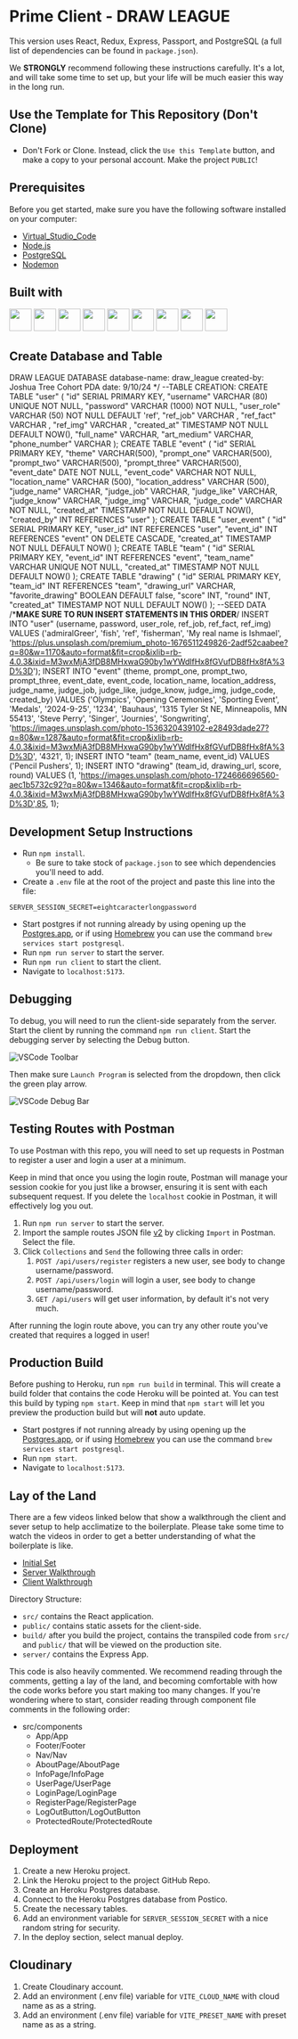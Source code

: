 # Prime Client - DRAW LEAGUE

This version uses React, Redux, Express, Passport, and PostgreSQL (a full list of dependencies can be found in `package.json`).

We **STRONGLY** recommend following these instructions carefully. It's a lot, and will take some time to set up, but your life will be much easier this way in the long run.

## Use the Template for This Repository (Don't Clone)

- Don't Fork or Clone. Instead, click the `Use this Template` button, and make a copy to your personal account. Make the project `PUBLIC`!

## Prerequisites

Before you get started, make sure you have the following software installed on your computer:

- [Virtual_Studio_Code](https://code.visualstudio.com/Download)
- [Node.js](https://nodejs.org/en)
- [PostgreSQL](https://www.postgresql.org)
- [Nodemon](https://nodemon.io)

## Built with

<a href="https://www.w3schools.com/w3css/defaulT.asp"><img src="https://raw.githubusercontent.com/devicons/devicon/master/icons/css3/css3-original.svg" height="40px" width="40px" /></a>
<a href="https://www.w3schools.com/html/"><img src="https://raw.githubusercontent.com/devicons/devicon/master/icons/html5/html5-original.svg" height="40px" width="40px" /></a>
<a href="https://www.w3schools.com/js/default.asp"><img src="https://raw.githubusercontent.com/devicons/devicon/master/icons/javascript/javascript-original.svg" height="40px" width="40px" /></a>
<a href="https://www.postgresql.org/"><img src="https://raw.githubusercontent.com/devicons/devicon/master/icons/postgresql/postgresql-original.svg" height="40px" width="40px" /></a>
<a href="https://reactjs.org/"><img src="https://raw.githubusercontent.com/devicons/devicon/master/icons/react/react-original-wordmark.svg" height="40px" width="40px" /></a>
<a href="https://redux.js.org/"><img src="https://raw.githubusercontent.com/devicons/devicon/master/icons/redux/redux-original.svg" height="40px" width="40px" /></a>
<a href="https://www.figma.com/?fuid="><img src="https://github.com/devicons/devicon/blob/master/icons/figma/figma-original.svg" height="40px" width="40px" /></a>
<a href="https://material-ui.com/"><img src="https://raw.githubusercontent.com/devicons/devicon/master/icons/materialui/materialui-original.svg" height="40px" width="40px" /></a>
<a href="https://nodejs.org/en/"><img src="https://github.com/devicons/devicon/blob/master/icons/nodejs/nodejs-plain.svg" height="40px" width="40px" /></a>
<!-- https://socket.io/docs/v4/ -->

## Create Database and Table

DRAW LEAGUE DATABASE
    database-name: draw_league
    created-by: Joshua Tree Cohort PDA
    date: 9/10/24
*/
--TABLE CREATION:
CREATE TABLE "user" (
 "id" SERIAL PRIMARY KEY,
 "username" VARCHAR (80) UNIQUE NOT NULL,
 "password" VARCHAR (1000) NOT NULL,
 "user_role" VARCHAR (50) NOT NULL DEFAULT 'ref',
 "ref_job" VARCHAR ,
 "ref_fact" VARCHAR ,
 "ref_img" VARCHAR ,
 "created_at" TIMESTAMP NOT NULL DEFAULT NOW(),
 "full_name" VARCHAR,
 "art_medium" VARCHAR,
"phone_number" VARCHAR
 );
 CREATE TABLE "event" (
    "id" SERIAL PRIMARY KEY,
    "theme" VARCHAR(500),
    "prompt_one" VARCHAR(500),
    "prompt_two" VARCHAR(500),
    "prompt_three" VARCHAR(500),
    "event_date" DATE NOT NULL,
    "event_code" VARCHAR NOT NULL,
    "location_name" VARCHAR (500),
    "location_address" VARCHAR (500),
    "judge_name" VARCHAR,
    "judge_job" VARCHAR,
    "judge_like" VARCHAR,
    "judge_know" VARCHAR,
    "judge_img" VARCHAR,
    "judge_code" VARCHAR NOT NULL,
    "created_at" TIMESTAMP NOT NULL DEFAULT NOW(),
    "created_by" INT REFERENCES "user"
);
CREATE TABLE "user_event" (
    "id" SERIAL PRIMARY KEY,
    "user_id" INT REFERENCES "user",
    "event_id" INT REFERENCES "event" ON DELETE CASCADE,
    "created_at" TIMESTAMP NOT NULL DEFAULT NOW()
);
CREATE TABLE "team" (
    "id" SERIAL PRIMARY KEY,
    "event_id" INT REFERENCES "event",
    "team_name" VARCHAR UNIQUE NOT NULL,
    "created_at" TIMESTAMP NOT NULL DEFAULT NOW()
);
CREATE TABLE "drawing" (
    "id" SERIAL PRIMARY KEY,
    "team_id" INT REFERENCES "team",
    "drawing_url" VARCHAR,
    "favorite_drawing" BOOLEAN DEFAULT false,
    "score" INT,
    "round" INT,
    "created_at" TIMESTAMP NOT NULL DEFAULT NOW()
);
--SEED DATA
/*******************MAKE SURE TO RUN INSERT STATEMENTS IN THIS ORDER******************/
INSERT INTO "user" (username, password, user_role, ref_job, ref_fact, ref_img)
VALUES ('admiralGreer', 'fish', 'ref', 'fisherman', 'My real name is Ishmael', 'https://plus.unsplash.com/premium_photo-1676511249826-2adf52caabee?q=80&w=1170&auto=format&fit=crop&ixlib=rb-4.0.3&ixid=M3wxMjA3fDB8MHxwaG90by1wYWdlfHx8fGVufDB8fHx8fA%3D%3D');
INSERT INTO "event" (theme, prompt_one, prompt_two, prompt_three, event_date, event_code, location_name, location_address, judge_name, judge_job, judge_like, judge_know, judge_img, judge_code, created_by)
VALUES ('Olympics', 'Opening Ceremonies', 'Sporting Event', 'Medals', '2024-9-25', '1234', 'Bauhaus', '1315 Tyler St NE, Minneapolis, MN 55413', 'Steve Perry', 'Singer', 'Journies', 'Songwriting', 'https://images.unsplash.com/photo-1536320439102-e28493dade27?q=80&w=1287&auto=format&fit=crop&ixlib=rb-4.0.3&ixid=M3wxMjA3fDB8MHxwaG90by1wYWdlfHx8fGVufDB8fHx8fA%3D%3D', '4321', 1);
INSERT INTO "team" (team_name, event_id)
VALUES ('Pencil Pushers', 1);
INSERT INTO "drawing" (team_id, drawing_url, score, round)
VALUES (1, 'https://images.unsplash.com/photo-1724666696560-aec1b5732c92?q=80&w=1346&auto=format&fit=crop&ixlib=rb-4.0.3&ixid=M3wxMjA3fDB8MHxwaG90by1wYWdlfHx8fGVufDB8fHx8fA%3D%3D',85, 1);

## Development Setup Instructions

- Run `npm install`.
    - Be sure to take stock of `package.json` to see which dependencies you'll need to add.
- Create a `.env` file at the root of the project and paste this line into the file:

```plaintext
SERVER_SESSION_SECRET=eightcaracterlongpassword
```

- Start postgres if not running already by using opening up the [Postgres.app](https://postgresapp.com), or if using [Homebrew](https://brew.sh) you can use the command `brew services start postgresql`.
- Run `npm run server` to start the server.
- Run `npm run client` to start the client.
- Navigate to `localhost:5173`.

## Debugging

To debug, you will need to run the client-side separately from the server. Start the client by running the command `npm run client`. Start the debugging server by selecting the Debug button.

![VSCode Toolbar](documentation/images/vscode-toolbar.png)

Then make sure `Launch Program` is selected from the dropdown, then click the green play arrow.

![VSCode Debug Bar](documentation/images/vscode-debug-bar.png)

## Testing Routes with Postman

To use Postman with this repo, you will need to set up requests in Postman to register a user and login a user at a minimum.

Keep in mind that once you using the login route, Postman will manage your session cookie for you just like a browser, ensuring it is sent with each subsequent request. If you delete the `localhost` cookie in Postman, it will effectively log you out.

1. Run `npm run server` to start the server.
2. Import the sample routes JSON file [v2](./PostmanPrimeSoloRoutesv2.json) by clicking `Import` in Postman. Select the file.
3. Click `Collections` and `Send` the following three calls in order:
   1. `POST /api/users/register` registers a new user, see body to change username/password.
   2. `POST /api/users/login` will login a user, see body to change username/password.
   3. `GET /api/users` will get user information, by default it's not very much.

After running the login route above, you can try any other route you've created that requires a logged in user!

## Production Build

Before pushing to Heroku, run `npm run build` in terminal. This will create a build folder that contains the code Heroku will be pointed at. You can test this build by typing `npm start`. Keep in mind that `npm start` will let you preview the production build but will **not** auto update.

- Start postgres if not running already by using opening up the [Postgres.app](https://postgresapp.com), or if using [Homebrew](https://brew.sh) you can use the command `brew services start postgresql`.
- Run `npm start`.
- Navigate to `localhost:5173`.

## Lay of the Land

There are a few videos linked below that show a walkthrough the client and sever setup to help acclimatize to the boilerplate. Please take some time to watch the videos in order to get a better understanding of what the boilerplate is like.

- [Initial Set](https://vimeo.com/453297271)
- [Server Walkthrough](https://vimeo.com/453297212)
- [Client Walkthrough](https://vimeo.com/453297124)

Directory Structure:

- `src/` contains the React application.
- `public/` contains static assets for the client-side.
- `build/` after you build the project, contains the transpiled code from `src/` and `public/` that will be viewed on the production site.
- `server/` contains the Express App.

This code is also heavily commented. We recommend reading through the comments, getting a lay of the land, and becoming comfortable with how the code works before you start making too many changes. If you're wondering where to start, consider reading through component file comments in the following order:

- src/components
  - App/App
  - Footer/Footer
  - Nav/Nav
  - AboutPage/AboutPage
  - InfoPage/InfoPage
  - UserPage/UserPage
  - LoginPage/LoginPage
  - RegisterPage/RegisterPage
  - LogOutButton/LogOutButton
  - ProtectedRoute/ProtectedRoute

## Deployment

1. Create a new Heroku project.
1. Link the Heroku project to the project GitHub Repo.
1. Create an Heroku Postgres database.
1. Connect to the Heroku Postgres database from Postico.
1. Create the necessary tables.
1. Add an environment variable for `SERVER_SESSION_SECRET` with a nice random string for security.
1. In the deploy section, select manual deploy.

## Cloudinary 

1. Create Cloudinary account.
2. Add an environment (.env file) variable for `VITE_CLOUD_NAME` with cloud name as as a string.
3. Add an environment (.env file) variable for `VITE_PRESET_NAME` with preset name as as a string.

